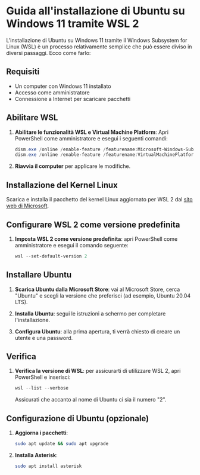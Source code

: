 # Guida all'installazione di Ubuntu su Windows 11 tramite WSL 2

L'installazione di Ubuntu su Windows 11 tramite il Windows Subsystem for Linux (WSL) è un processo relativamente semplice che può essere diviso in diversi passaggi. Ecco come farlo:

## Requisiti

- Un computer con Windows 11 installato
- Accesso come amministratore
- Connessione a Internet per scaricare pacchetti

## Abilitare WSL

1. **Abilitare le funzionalità WSL e Virtual Machine Platform**:
Apri PowerShell come amministratore e esegui i seguenti comandi:

    ```powershell
    dism.exe /online /enable-feature /featurename:Microsoft-Windows-Subsystem-Linux /all /norestart
    dism.exe /online /enable-feature /featurename:VirtualMachinePlatform /all /norestart
    ```

2. **Riavvia il computer** per applicare le modifiche.

## Installazione del Kernel Linux

Scarica e installa il pacchetto del kernel Linux aggiornato per WSL 2 dal [sito web di Microsoft](https://aka.ms/wsl2kernel).

## Configurare WSL 2 come versione predefinita

1. **Imposta WSL 2 come versione predefinita**: apri PowerShell come amministratore e esegui il comando seguente:

    ```powershell
    wsl --set-default-version 2
    ```

## Installare Ubuntu

1. **Scarica Ubuntu dalla Microsoft Store**: vai al Microsoft Store, cerca "Ubuntu" e scegli la versione che preferisci (ad esempio, Ubuntu 20.04 LTS).

2. **Installa Ubuntu**: segui le istruzioni a schermo per completare l'installazione.

3. **Configura Ubuntu**: alla prima apertura, ti verrà chiesto di creare un utente e una password.

## Verifica

1. **Verifica la versione di WSL**: per assicurarti di utilizzare WSL 2, apri PowerShell e inserisci:

    ```powershell
    wsl --list --verbose
    ```

    Assicurati che accanto al nome di Ubuntu ci sia il numero "2".

## Configurazione di Ubuntu (opzionale)



1. **Aggiorna i pacchetti**:

    ```bash
    sudo apt update && sudo apt upgrade
    ```

2. **Installa Asterisk**:

    ```bash
    sudo apt install asterisk
    ```